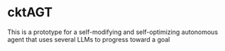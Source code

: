 # cktAGT
This is a prototype for a self-modifying and self-optimizing autonomous agent that uses several LLMs to progress toward a goal

